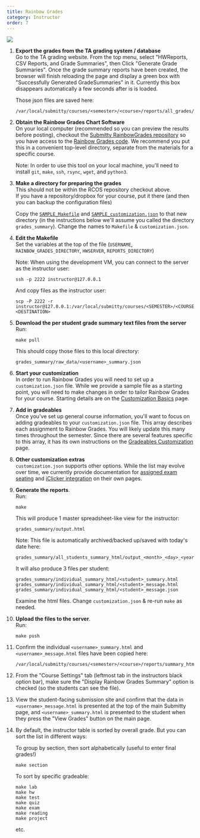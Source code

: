 ```yaml
---
title: Rainbow Grades
category: Instructor
order: 7
---
```


![](http://submitty.org/images/rainbow_grades.png)

1. **Export the grades from the TA grading system / database**    
   Go to the TA grading website.  From the top menu, select "HWReports,
   CSV Reports, and Grade Summaries", then Click "Generate Grade
   Summaries".  Once the grade summary reports have been created, the
   browser will finish reloading the page and display a green box with
   "Successfully Generated GradeSummaries" in it. Currently this box
   disappears automatically a few seconds after is is loaded.

   Those json files are saved here:   

   ```
   /var/local/submitty/courses/<semester>/<course>/reports/all_grades/<username>_summary.json
   ```


2. **Obtain the Rainbow Grades Chart Software**  
   On your local computer (recommended so you can preview the results
   before posting), checkout the [Submitty RainbowGrades repository](https://github.com/Submitty/RainbowGrades/archive/master.zip)
   so you have access to the [Rainbow Grades code](https://github.com/Submitty/RainbowGrades/tree/master/).
   We recommend you put this in a convenient top-level directory,
   separate from the materials for a specific course.

   Note: In order to use this tool on your local machine, you'll need
   to install `git`, `make`, `ssh`, `rsync`, `wget`, and `python3`.


3. **Make a directory for preparing the grades**  
   This should not be within the RCOS repository checkout above.  
   If you have a repository/dropbox for your course, put it there (and
   then you can backup the configuration files)

   Copy the [`SAMPLE_Makefile`][SAMPLE_Makefile] and
   [`SAMPLE_customization.json`][SAMPLE_customization.json]
   to that new directory (in the instructions below we'll assume you
   called the directory `grades_summary`).  Change the names to
   `Makefile` & `customization.json`.


4. **Edit the Makefile**  
   Set the variables at the top of the file
   (`USERNAME`, `RAINBOW_GRADES_DIRECTORY`, `HWSERVER`, `REPORTS_DIRECTORY`)

   Note:  When using the development VM, you can connect to the server as the instructor user:

   ```
   ssh -p 2222 instructor@127.0.0.1
   ```

   And copy files as the instructor user:

   ```
   scp -P 2222 -r instructor@127.0.0.1:/var/local/submitty/courses/<SEMESTER>/<COURSE>/<ETC>  <DESTINATION>
   ```


5. **Download the per student grade summary text files from the server**     
   Run:

   ```
   make pull
   ``` 

   This should copy those files to this local directory:

   ```
   grades_summary/raw_data/<username>_summary.json
   ```


6. **Start your customization**  
   In order to run Rainbow Grades you will need to set up a `customization.json` file. While we
   provide a sample file as a starting point, you will need to make changes in order to tailor
   Rainbow Grades for your course. Starting details are on the [Customization Basics](/instructor/customization) page.

7. **Add in gradeables**  
   Once you've set up general course information, you'll want to focus on adding gradeables
   to your `customization.json` file. This array describes each assignment to Rainbow Grades.
   You will likely update this many times throughout the semester. Since there are several
   features specific to this array, it has its own instructions on the [Gradeables Customization](/instructor/gradeables) page.

8. **Other customization extras**  
   `customization.json` supports other options. While the list may evolve over time, we currently
   provide documentation for [assigned exam seating](/instructor/exam_customization) and 
   [iClicker integration](/instructor/iclicker) on their own pages.


9. **Generate the reports**.   
   Run:

   ```
   make
   ```

   This will produce 1 master spreadsheet-like view for the instructor:

   ```
   grades_summary/output.html
   ``` 

   Note: This file is automatically archived/backed up/saved with
   today's date here:

   ```
   grades_summary/all_students_summary_html/output_<month>_<day>_<year>.html       
   ```

   It will also produce 3 files per student:
    
   ```
   grades_summary/individual_summary_html/<student>_summary.html
   grades_summary/individual_summary_html/<student>_message.html
   grades_summary/individual_summary_html/<student>_message.json
   ```
   
   Examine the html files.  Change `customization.json` & re-run `make` as needed.


9. **Upload the files to the server**.    
   Run:

   ```
   make push
   ```


10. Confirm the individual `<username>_summary.html` and `<username>_message.html` files have been copied here:
    ```
    /var/local/submitty/courses/<semester>/<course>/reports/summary_html/
    ```


11. From the "Course Settings" tab (leftmost tab in the instructors
    black option bar), make sure the "Display Rainbow Grades Summary"
    option is checked (so the students can see the file).


12. View the student-facing submission site and confirm that the data
    in `<username>_message.html` is presented at the top of the main Submitty page,
    and `<username>_summary.html` is presented to the student when they press the "View Grades" button on the main page.


13. By default, the instructor table is sorted by overall grade.  But you can sort the list in different ways:

    To group by section, then sort alphabetically (useful to enter final grades!)
    ```
    make section
    ``` 

    To sort by specific gradeable:
    ```
    make lab
    make hw
    make test
    make quiz
    make exam
    make reading
    make project
    ``` 

    etc.

[SAMPLE_Makefile]: https://github.com/Submitty/RainbowGrades/blob/master/SAMPLE_Makefile
[SAMPLE_customization.json]: https://github.com/Submitty/RainbowGrades/blob/master/SAMPLE_customization.json
